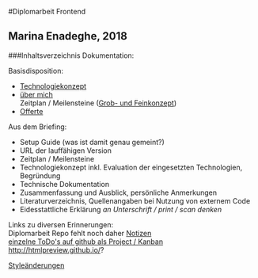 #Diplomarbeit Frontend
## Marina Enadeghe, 2018

###Inhaltsverzeichnis Dokumentation:

Basisdisposition:  
- [Technologiekonzept](dokumentation/basisdisposition.md) 
- [über mich](dokumentation/basisdisposition.md)  
Zeitplan / Meilensteine
([Grob- und Feinkonzept](https://docs.google.com/spreadsheets/d/1eV_7Tlo0QKG4BIn0B93sUNnICly4tzJ4m1kySTdQwCs/edit?usp=sharing))  
- [Offerte](https://docs.google.com/document/d/1dCjLOwE2s_naJFpOfdwf1nAEW1BeifqMymJoFDwuWrs/edit?usp=sharing)  


Aus dem Briefing:
- Setup Guide  (was ist damit genau gemeint?)
- URL der lauffähigen Version  
- Zeitplan / Meilensteine
- Technologiekonzept inkl. Evaluation der eingesetzten 
Technologien, Begründung   
- Technische Dokumentation  
- Zusammenfassung und Ausblick, persönliche Anmerkungen  
- Literaturverzeichnis, Quellenangaben bei Nutzung von 
externem Code  
- Eidesstattliche Erklärung _an Unterschrift / print / scan denken_  



Links zu diversen Erinnerungen:  
Diplomarbeit Repo fehlt noch daher [Notizen](dokumentation/drandenken.md)  
[einzelne ToDo's auf github als Project / Kanban](githubrep)  
http://htmlpreview.github.io/? 

[Styleänderungen](style.md)
